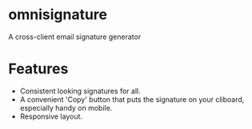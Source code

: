 # omnisignature
A cross-client email signature generator

# Features 
- Consistent looking signatures for all.
- A convenient 'Copy' button that puts the signature on your cliboard, especially handy on mobile.
- Responsive layout.

